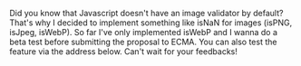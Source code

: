 Did you know that Javascript doesn't have an image validator by default? That's why I decided to implement something like isNaN for images (isPNG, isJpeg, isWebP). So far I've only implemented isWebP and I wanna do a beta test before submitting the proposal to ECMA. You can also test the feature via the address below. Can't wait for your feedbacks!
